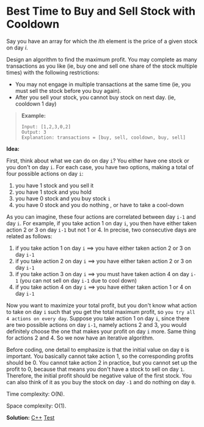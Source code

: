 # Best Time to Buy and Sell Stock with Cooldown

Say you have an array for which the *i*th element is the price of a given stock on day *i*.

Design an algorithm to find the maximum profit. You may complete as many transactions as you like (ie, buy one and sell one share of the stock multiple times) with the following restrictions:

- You may not engage in multiple transactions at the same time (ie, you must sell the stock before you buy again).
- After you sell your stock, you cannot buy stock on next day. (ie, cooldown 1 day)

> **Example:**
>
> ```
> Input: [1,2,3,0,2]
> Output: 3 
> Explanation: transactions = [buy, sell, cooldown, buy, sell]
> ```



**Idea:** 

First, think about what we can do on day `i`? You either have one stock or you don't on day `i`. For each case, you have two options, making a total of four possible actions on day `i`:

1. you have 1 stock and you sell it
2. you have 1 stock and you hold
3. you have 0 stock and you buy stock `i`
4. you have 0 stock and you do nothing , or have to take a cool-down

As you can imagine, these four actions are correlated between day `i-1` and day `i`. For example, if you take action 1 on day `i`, you then have either taken action 2 or 3 on day `i-1` but not 1 or 4. In precise, two consecutive days are related as follows:

1. if you take action 1 on day `i` ==> you have either taken action 2 or 3 on day `i-1`
2. if you take action 2 on day `i` ==> you have either taken action 2 or 3 on day `i-1`
3. if you take action 3 on day `i` ==> you must have taken action 4 on day `i-1` (you can not sell on day `i-1` due to cool down)
4. if you take action 4 on day `i` ==> you have either taken action 1 or 4 on day `i-1`

Now you want to maximize your total profit, but you don't know what action to take on day `i` such that you get the total maximum profit, so `you try all 4 actions on every day`. Suppose you take action 1 on day `i`, since there are two possible actions on day `i-1`, namely actions 2 and 3, you would definitely choose the one that makes your profit on day `i` more. Same thing for actions 2 and 4. So we now have an iterative algorithm.



Before coding, one detail to emphasize is that the initial value on day `0` is important. You basically cannot take action 1, so the corresponding profits should be 0. You cannot take action 2 in practice, but you cannot set up the profit to 0, because that means you don't have a stock to sell on day `1`. Therefore, the initial profit should be negative value of the first stock. You can also think of it as you buy the stock on day `-1` and do nothing on day `0`.



Time complexity: O(N).

Space complexity: O(1).



**Solution:** [C++](./solution.h)	[Test](./Test.cpp)